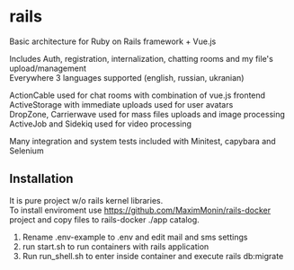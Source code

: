 # rails
Basic architecture for Ruby on Rails framework + Vue.js

Includes Auth, registration, internalization, chatting rooms and my file's upload/management   
Everywhere 3 languages supported (english, russian, ukranian)

ActionCable used for chat rooms with combination of vue.js frontend   
ActiveStorage with immediate uploads used for user avatars   
DropZone, Carrierwave used for mass files uploads and image processing   
ActiveJob and Sidekiq used for video processing

Many integration and system tests included with Minitest, capybara and Selenium

## Installation

It is pure project w/o rails kernel libraries.   
To install enviroment use https://github.com/MaximMonin/rails-docker project and copy files to rails-docker ./app catalog.   
1. Rename .env-example to .env and edit mail and sms settings    
2. run start.sh to run containers with rails application   
3. Run run_shell.sh to enter inside container and execute rails db:migrate   
